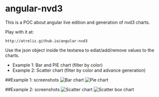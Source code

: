 angular-nvd3
============

This is a POC about angular live edition and generation of nvd3 charts.


Play with it at:


	http://atreliz.github.io/angular-nvd3
	
Use the json object inside the textarea to ediat/add/remove values to the charts.

- Example 1: Bar and PIE chart (filter by color)
- Example 2: Scatter chart (filter by color and advance generation)


##Example 1: screenshots
![Bar chart](https://raw.github.com/atreliz/angular-nvd3/master/img-doc/bar.png)
![Pie chart](https://raw.github.com/atreliz/angular-nvd3/master/img-doc/pie.png)

##Example 2: screenshots
![Scatter chart](https://raw.github.com/atreliz/angular-nvd3/master/img-doc/scatter.png)
![Scatter box chart](https://raw.github.com/atreliz/angular-nvd3/master/img-doc/scatter-box.png)